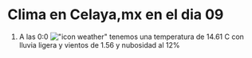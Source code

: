 # Clima en Celaya,mx en el dia 09

1. A las 0:0 !["icon weather"](http://openweathermap.org/img/w/10n.png) tenemos una temperatura de 14.61 C con lluvia ligera y  vientos de 1.56 y nubosidad al 12%
